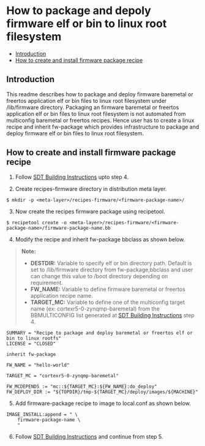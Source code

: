 # How to package and depoly firmware elf or bin to linux root filesystem

* [Introduction](#introduction)
* [How to create and install firmware package recipe](#how-to-create-and-install-firmware-package-recipe)

## Introduction
This readme describes how to package and deploy firmware baremetal or freertos
application elf or bin files to linux root filesystem under /lib/firmware directory.
Packaging an firmware baremetal or freertos application elf or bin files to linux
root filesystem is not automated from multiconfig baremetal or freertos recipes.
Hence user has to create a linux recipe and inherit fw-package which provides
infrastructure to package and deploy firmware elf or bin files to linux root
filesystem.

## How to create and install firmware package recipe

1. Follow [SDT Building Instructions](../meta-xilinx-standalone-experimental/README.md ) upto step 4.

2. Create recipes-firmware directory in distribution meta layer.
```
$ mkdir -p <meta-layer>/recipes-firmware/<firmware-package-name>/
```
3. Now create the recipes firmware package using recipetool.
```
$ recipetool create -o <meta-layer>/recipes-firmware/<firmware-package-name>/firmware-package-name.bb 
```
4. Modify the recipe and inherit fw-package bbclass as shown below.

> **Note:** 
> * **DESTDIR:** Variable to specify elf or bin directory path. Default is set to
>                /lib/firmware directory from fw-package,bbclass and user can
>                change this value to /boot directory depending on requirement.
> * **FW_NAME:** Variable to define firmware baremetal or freertos application
>                recipe name.
> * **TARGET_MC:** Variable to define one of the multiconfig target name
>                  (ex: cortexr5-0-zynqmp-baremetal) from the BBMULTICONFIG list
>                  generated at [SDT Building Instructions](../meta-xilinx-standalone-experimental/README.md )
>                  step 4.

```
SUMMARY = "Recipe to package and deploy baremetal or freertos elf or bin to linux rootfs"
LICENSE = "CLOSED"

inherit fw-package

FW_NAME = "hello-world"

TARGET_MC = "cortexr5-0-zynqmp-baremetal"

FW_MCDEPENDS := "mc::${TARGET_MC}:${FW_NAME}:do_deploy"
FW_DEPLOY_DIR := "${TOPDIR}/tmp-${TARGET_MC}/deploy/images/${MACHINE}"
```
5. Add firmware-package recipe to image to local.conf as shown below.

```
IMAGE_INSTALL:append = " \
    firmware-package-name \
    "
```
6. Follow [SDT Building Instructions](../meta-xilinx-standalone-experimental/README.md ) and continue from
   step 5.
